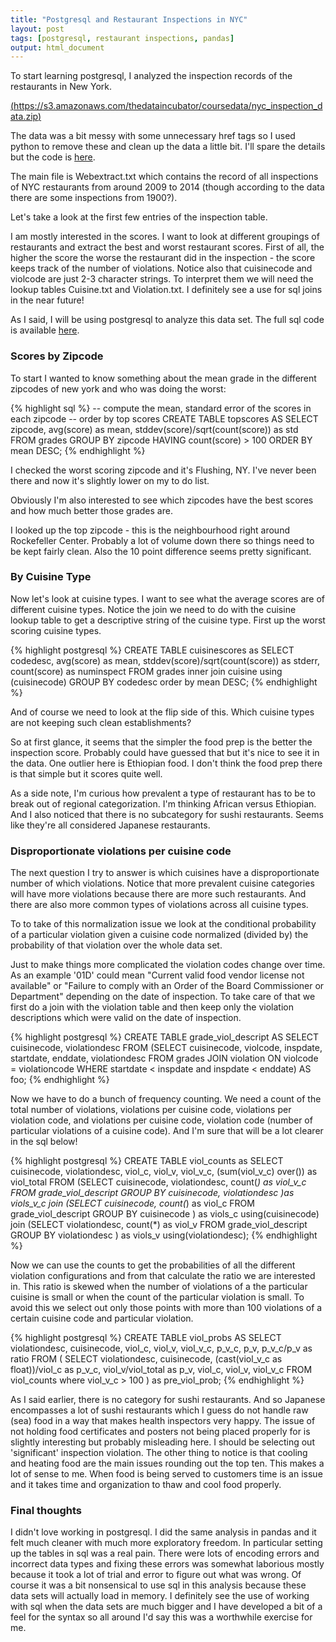 ```yaml
---
title: "Postgresql and Restaurant Inspections in NYC"
layout: post
tags: [postgresql, restaurant inspections, pandas]
output: html_document
---
```


To start learning postgresql, I analyzed the inspection records of the restaurants in New York.

[(https://s3.amazonaws.com/thedataincubator/coursedata/nyc_inspection_data.zip)](https://s3.amazonaws.com/thedataincubator/coursedata/nyc_inspection_data.zip)

The data was a bit messy with some unnecessary href tags so I used python to remove these and clean up the data a little bit. I'll spare the details but the code is [here](https://github.com/benrifkind/ppsql_restaurant_inspections/blob/master/clean_files.py).

The main file is Webextract.txt which contains the record of all inspections of NYC restaurants from around 2009 to 2014 (though according to the data there are some inspections from 1900?).

Let's take a look at the first few entries of the inspection table.

<script src="{{site.ur}}/assets/js/jquery-2.1.4.min.js"></script>
<script src="{{ site.url }}/assets/js/d3/d3.v3.js"></script>
<script src="{{ site.url }}/assets/js/utils/table.js"></script>


<div id='grades'>
</div>
<script>
build_table("{{ site.url }}" + "/downloads/DataIncubator/nyc/web_extract_play.txt", 5, 'grades')
</script>

I am mostly interested in the scores. I want to look at different groupings of restaurants and extract the best and worst restaurant scores.  First of all, the higher the score the worse the restaurant did in the inspection - the score keeps track of the number of violations. Notice also that cuisinecode and violcode are just 2-3 character strings. To interpret them we will need the lookup tables Cuisine.txt and Violation.txt. I definitely see a use for sql joins in the near future!

As I said, I will be using postgresql to analyze this data set. The full sql code is available [here](https://github.com/benrifkind/ppsql_restaurant_inspections/blob/master/sql_tables.sql).

### Scores by Zipcode
To start I wanted to know something about the mean grade in the different zipcodes of new york and who was doing the worst:


{% highlight sql %}
-- compute the mean, standard error of the scores in each zipcode
-- order by top scores
CREATE TABLE topscores
AS
SELECT
  zipcode,
  avg(score) as mean,
  stddev(score)/sqrt(count(score)) as std
FROM grades
GROUP BY zipcode
HAVING count(score) > 100
ORDER BY mean DESC;
{% endhighlight %}


<div id='top_bor'>
</div>
<script>
build_table("{{ site.url }}" + "/downloads/DataIncubator/sql/part1.csv", 3, 'top_bor')
</script>

<div>
<p>
I checked the worst scoring zipcode and it's Flushing, NY. I've never been there and now it's slightly lower on my to do list.
</p>
<p>
Obviously I'm also interested to see which zipcodes have the best scores and how much better those grades are.
</p>
</div>

<div id='bot_bor'>
</div>
<script>
build_table("{{ site.url }}" + "/downloads/DataIncubator/sql/part1asc.csv", 3, 'bot_bor')
</script>

I looked up the top zipcode - this is the neighbourhood right around Rockefeller Center. Probably a lot of volume down there so things need to be kept fairly clean. Also the 10 point difference seems pretty significant.

### By Cuisine Type ###
Now let's look at cuisine types. I want to see what the average scores are of different cuisine types. Notice the join we need to do with the cuisine lookup table to get a descriptive string of the cuisine type. First up the worst scoring cuisine types.

{% highlight postgresql %}
CREATE TABLE cuisinescores
  as
  SELECT
    codedesc,
    avg(score) as mean,
    stddev(score)/sqrt(count(score)) as stderr,
    count(score) as numinspect
  FROM grades inner join cuisine
    using (cuisinecode)
  GROUP BY codedesc
  order by mean DESC;
{% endhighlight %}

<div id='bot_cuis'>
</div>
<script>
build_table("{{ site.url }}" + "/downloads/DataIncubator/sql/part3.csv", 5, 'bot_cuis')
</script>

And of course we need to look at the flip side of this. Which cuisine types are not keeping such clean establishments?

<div id='top_cuis'>
</div>
<script>
build_table("{{ site.url }}" + "/downloads/DataIncubator/sql/part3asc.csv", 5, 'top_cuis')
</script>

So at first glance, it seems that the simpler the food prep is the better the inspection score. Probably could have guessed that but it's nice to see it in the data. One outlier here is Ethiopian food. I don't think the food prep there is that simple but it scores quite well.

As a side note, I'm curious how prevalent a type of restaurant has to be to break out of regional categorization. I'm thinking African versus Ethiopian. And I also noticed that there is no subcategory for sushi restaurants. Seems like they're all considered Japanese restaurants.

### Disproportionate violations per cuisine code ###
The next question I try to answer is which cuisines have a disproportionate number of which violations. Notice that more prevalent cuisine categories will have more violations because there are more such restaurants. And there are also more common types of violations across all cuisine types.

To to take of this normalization issue we look at the conditional probability of a particular violation given a cuisine code normalized (divided by) the probability of that violation over the whole data set.

Just to make things more complicated the violation codes change over time. As an example '01D' could mean "Current valid food vendor license not available" or "Failure to comply with an Order of the Board Commissioner or Department" depending on the date of inspection. To take care of that we first do a join with the violation table and then keep only the violation descriptions which were valid on the date of inspection.

{% highlight postgresql %}
CREATE TABLE grade_viol_descript
AS
SELECT cuisinecode, violationdesc
FROM
(SELECT
  cuisinecode,
  violcode,
  inspdate,
  startdate,
  enddate,
  violationdesc
  FROM grades
  JOIN violation
ON violcode = violationcode
WHERE startdate < inspdate and inspdate < enddate) AS foo;
{% endhighlight %}


Now we have to do a bunch of frequency counting. We need a count of the total number of violations,
violations per cuisine code, violations per violation code, and violations per cuisine code, violation code (number of particular violations of a cuisine code). And I'm sure that will be a lot clearer in the sql below!

{% highlight postgresql %}
CREATE TABLE viol_counts
as
SELECT cuisinecode, violationdesc, viol_c, viol_v, viol_v_c,
      (sum(viol_v_c) over()) as viol_total
FROM
  (SELECT
    cuisinecode,
    violationdesc,
    count(*) as viol_v_c
  FROM grade_viol_descript
  GROUP BY cuisinecode, violationdesc
  )as viols_v_c
  join
  (SELECT
    cuisinecode,
    count(*) as viol_c
  FROM grade_viol_descript
  GROUP BY cuisinecode
  ) as viols_c
  using(cuisinecode)
  join
  (SELECT
    violationdesc,
    count(*) as viol_v
  FROM grade_viol_descript
  GROUP BY violationdesc
  ) as viols_v
  using(violationdesc);
{% endhighlight %}

Now we can use the counts to get the probabilities of all the different violation configurations and from that calculate the ratio we are interested in. This ratio is skewed when the number of violations of a the particular cuisine is small or when the count of the particular violation is small. To avoid this we select out only those points with more than 100 violations of a certain cuisine code and particular violation.

{% highlight postgresql %}
CREATE TABLE viol_probs
AS
SELECT
      violationdesc,
      cuisinecode,
      viol_c,
      viol_v,
      viol_v_c,
      p_v_c,
      p_v,
      p_v_c/p_v as ratio
FROM
  (
  SELECT violationdesc,
        cuisinecode,
        (cast(viol_v_c as float))/viol_c as p_v_c,
        viol_v/viol_total as p_v,
        viol_c,
        viol_v,
        viol_v_c
  FROM
    viol_counts
  where viol_v_c > 100
  ) as pre_viol_prob;
{% endhighlight %}


<div id='part4'>
</div>

<script>
build_table("{{ site.url }}" + "/downloads/DataIncubator/sql/part4.csv", 10, 'part4')
</script>

As I said earlier, there is no category for sushi restaurants. And so Japanese encompasses a lot of sushi restaurants which I guess do not handle raw (sea) food in a way that makes health inspectors very happy. The issue of not holding food certificates and posters not being placed properly for is slightly interesting but probably misleading here. I should be selecting out 'significant' inspection violation. The other thing to notice is that cooling and heating food are the main issues rounding out the top ten. This makes a lot of sense to me. When food is being served to customers time is an issue and it takes time and organization to thaw and cool food properly.

### Final thoughts ###
I didn't love working in postgresql. I did the same analysis in pandas and it felt much cleaner with much more exploratory freedom. In particular setting up the tables in sql was a real pain. There were lots of encoding errors and incorrect data types and fixing these errors was somewhat laborious mostly because it took a lot of trial and error to figure out what was wrong. Of course it was a bit nonsensical to use sql in this analysis because these data sets will actually load in memory. I definitely see the use of working with sql when the data sets are much bigger and I have developed a bit of a feel for the syntax so all around I'd say this was a worthwhile exercise for me.
